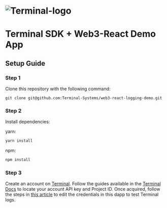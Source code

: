 # ![Terminal-logo](https://storage.googleapis.com/terminal-assets/images/text-black-robot-light-face-black-horizontal.png)

# Terminal SDK + Web3-React Demo App

## Setup Guide

### Step 1

Clone this repository with the following command:

```
git clone git@github.com:Terminal-Systems/web3-react-logging-demo.git
```

### Step 2

Install dependencies:

yarn: 

```js
yarn install
```

npm:

```js
npm install
```

### Step 3

Create an account on [Terminal](https://terminal.co/).  Follow the
guides available in the [Terminal Docs](https://docs.terminal.co/logs-analytics/create-an-api-key) to locate your account API key and Project ID.  Once acquired, follow the steps in [this article](http://google.com) to edit the credentials in this dapp to test Terminal logs.

